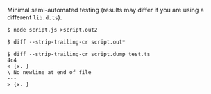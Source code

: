 Minimal semi-automated testing (results may differ if you are using a different `lib.d.ts`).
```
$ node script.js >script.out2

$ diff --strip-trailing-cr script.out*

$ diff --strip-trailing-cr script.dump test.ts
4c4
< {x. }
\ No newline at end of file
---
> {x. }

```
